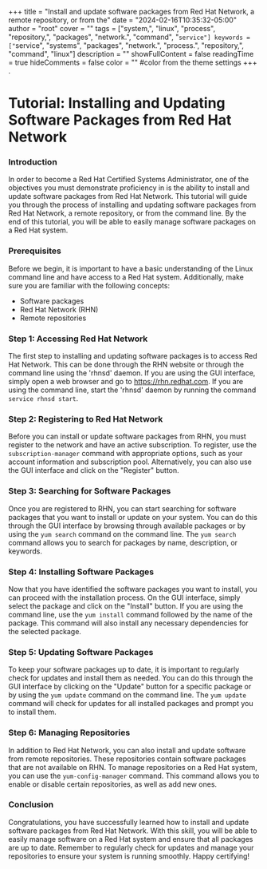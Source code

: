 +++
title = "Install and update software packages from Red Hat Network, a remote repository, or from the"
date = "2024-02-16T10:35:32-05:00"
author = "root"
cover = ""
tags = ["system,", "linux", "process", "repository,", "packages", "network.", "command", "`service"]
keywords = ["`service", "systems", "packages", "network.", "process.", "repository,", "command", "linux"]
description = ""
showFullContent = false
readingTime = true
hideComments = false
color = "" #color from the theme settings
+++
.

# Tutorial: Installing and Updating Software Packages from Red Hat Network

### Introduction

In order to become a Red Hat Certified Systems Administrator, one of the objectives you must demonstrate proficiency in is the ability to install and update software packages from Red Hat Network. This tutorial will guide you through the process of installing and updating software packages from Red Hat Network, a remote repository, or from the command line. By the end of this tutorial, you will be able to easily manage software packages on a Red Hat system.

### Prerequisites

Before we begin, it is important to have a basic understanding of the Linux command line and have access to a Red Hat system. Additionally, make sure you are familiar with the following concepts:

- Software packages
- Red Hat Network (RHN)
- Remote repositories

### Step 1: Accessing Red Hat Network

The first step to installing and updating software packages is to access Red Hat Network. This can be done through the RHN website or through the command line using the 'rhnsd' daemon. If you are using the GUI interface, simply open a web browser and go to https://rhn.redhat.com. If you are using the command line, start the 'rhnsd' daemon by running the command `service rhnsd start`.

### Step 2: Registering to Red Hat Network

Before you can install or update software packages from RHN, you must register to the network and have an active subscription. To register, use the `subscription-manager` command with appropriate options, such as your account information and subscription pool. Alternatively, you can also use the GUI interface and click on the "Register" button.

### Step 3: Searching for Software Packages

Once you are registered to RHN, you can start searching for software packages that you want to install or update on your system. You can do this through the GUI interface by browsing through available packages or by using the `yum search` command on the command line. The `yum search` command allows you to search for packages by name, description, or keywords.

### Step 4: Installing Software Packages

Now that you have identified the software packages you want to install, you can proceed with the installation process. On the GUI interface, simply select the package and click on the "Install" button. If you are using the command line, use the `yum install` command followed by the name of the package. This command will also install any necessary dependencies for the selected package.

### Step 5: Updating Software Packages

To keep your software packages up to date, it is important to regularly check for updates and install them as needed. You can do this through the GUI interface by clicking on the "Update" button for a specific package or by using the `yum update` command on the command line. The `yum update` command will check for updates for all installed packages and prompt you to install them.

### Step 6: Managing Repositories

In addition to Red Hat Network, you can also install and update software from remote repositories. These repositories contain software packages that are not available on RHN. To manage repositories on a Red Hat system, you can use the `yum-config-manager` command. This command allows you to enable or disable certain repositories, as well as add new ones.

### Conclusion

Congratulations, you have successfully learned how to install and update software packages from Red Hat Network. With this skill, you will be able to easily manage software on a Red Hat system and ensure that all packages are up to date. Remember to regularly check for updates and manage your repositories to ensure your system is running smoothly. Happy certifying!